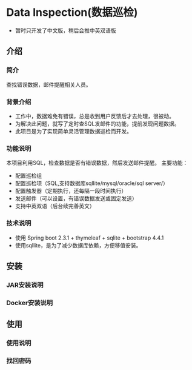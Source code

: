 
# Data Inspection(数据巡检)
- 暂时只开发了中文版，稍后会推中英双语版
## 介绍
### 简介
查找错误数据，邮件提醒相关人员。

### 背景介绍
- 工作中，数据难免有错误，总是收到用户反馈后才去处理，很被动。
- 为解决此问题，就写了定时查SQL发邮件的功能，提前发现问题数据。
- 此项目是为了实现简单灵活管理数据巡检而开发。

### 功能说明
本项目利用SQL，检查数据是否有错误数据，然后发送邮件提醒。
主要功能：
- 配置巡检组
- 配置巡检项（SQL,支持数据库sqllite/mysql/oracle/sql server/）
- 配置触发器（定期执行，还每隔一段时间执行）
- 发送邮件（可以设置，有错误数据发送或固定发送）
- 支持中英双语（后台续完善英文）
### 技术说明
- 使用 Spring boot 2.3.1 + thymeleaf + sqlite + bootstrap 4.4.1
- 使用sqllite，是为了减少数据库依赖，方便移值安装。


## 安装
### JAR安装说明

### Docker安装说明

## 使用
### 使用说明

### 找回密码
